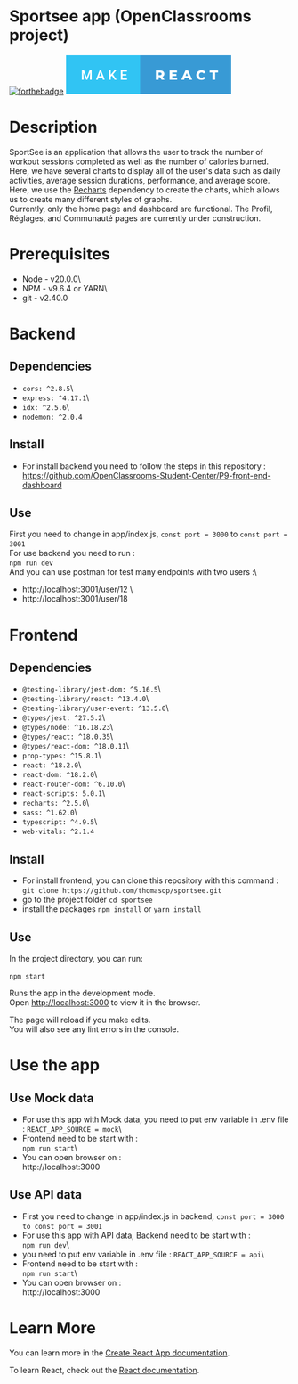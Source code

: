 # Sportsee app (OpenClassrooms project)

[![forthebadge](https://forthebadge.com/images/badges/made-with-typescript.svg)](https://forthebadge.com)
[![forthebadge](/make-react.svg)](https://forthebadge.com)

# Description 

SportSee is an application that allows the user to track the number of workout sessions completed as well as the number of calories burned. Here, we have several charts to display all of the user's data such as daily activities, average session durations, performance, and average score.\
Here, we use the [Recharts](https://recharts.org/en-US/) dependency to create the charts, which allows us to create many different styles of graphs.\
Currently, only the home page and dashboard are functional. The Profil, Réglages, and Communauté pages are currently under construction.

# Prerequisites

- Node - v20.0.0\
- NPM - v9.6.4 or YARN\
- git - v2.40.0

# Backend

## Dependencies

- `cors: ^2.8.5`\
- `express: ^4.17.1`\
- `idx: ^2.5.6`\
- `nodemon: ^2.0.4`

## Install

- For install backend you need to follow the steps in this repository :\
https://github.com/OpenClassrooms-Student-Center/P9-front-end-dashboard

## Use

First you need to change in app/index.js, `const port = 3000` to `const port = 3001`\
For use backend you need to run :\
`npm run dev`\
And you can use postman for test many endpoints with two users :\
- http://localhost:3001/user/12 \
- http://localhost:3001/user/18 

# Frontend

## Dependencies

- `@testing-library/jest-dom: ^5.16.5`\
- `@testing-library/react: ^13.4.0`\
- `@testing-library/user-event: ^13.5.0`\
- `@types/jest: ^27.5.2`\
- `@types/node: ^16.18.23`\
- `@types/react: ^18.0.35`\
- `@types/react-dom: ^18.0.11`\
- `prop-types: ^15.8.1`\
- `react: ^18.2.0`\
- `react-dom: ^18.2.0`\
- `react-router-dom: ^6.10.0`\
- `react-scripts: 5.0.1`\
- `recharts: ^2.5.0`\
- `sass: ^1.62.0`\
- `typescript: ^4.9.5`\
- `web-vitals: ^2.1.4`

## Install

- For install frontend, you can clone this repository with this command :\
`git clone https://github.com/thomasop/sportsee.git`
- go to the project folder `cd sportsee`
- install the packages `npm install` or `yarn install`

## Use

In the project directory, you can run:

`npm start`

Runs the app in the development mode.\
Open [http://localhost:3000](http://localhost:3000) to view it in the browser.

The page will reload if you make edits.\
You will also see any lint errors in the console.

# Use the app

## Use Mock data

- For use this app with Mock data, you need to put env variable in .env file : `REACT_APP_SOURCE = mock`\
- Frontend need to be start with :\
`npm run start`\
- You can open browser on :\
http://localhost:3000

## Use API data

- First you need to change in app/index.js in backend, `const port = 3000 to const port = 3001`
- For use this app with API data, Backend need to be start with :\
`npm run dev`\
- you need to put env variable in .env file : 
`REACT_APP_SOURCE = api`\
- Frontend need to be start with :\
`npm run start`\
- You can open browser on :\
http://localhost:3000

# Learn More

You can learn more in the [Create React App documentation](https://facebook.github.io/create-react-app/docs/getting-started).

To learn React, check out the [React documentation](https://reactjs.org/).